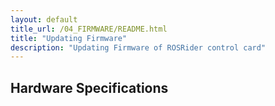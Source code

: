 ```yaml
---
layout: default
title_url: /04_FIRMWARE/README.html
title: "Updating Firmware"
description: "Updating Firmware of ROSRider control card"
---
```


## Hardware Specifications
